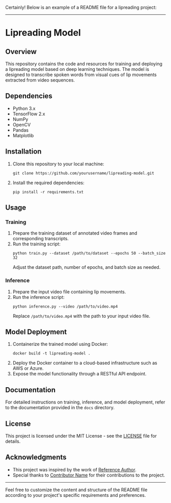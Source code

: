 Certainly! Below is an example of a README file for a lipreading project:

---

# Lipreading Model

## Overview
This repository contains the code and resources for training and deploying a lipreading model based on deep learning techniques. The model is designed to transcribe spoken words from visual cues of lip movements extracted from video sequences.

## Dependencies
- Python 3.x
- TensorFlow 2.x
- NumPy
- OpenCV
- Pandas
- Matplotlib

## Installation
1. Clone this repository to your local machine:
   ```
   git clone https://github.com/yourusername/lipreading-model.git
   ```
2. Install the required dependencies:
   ```
   pip install -r requirements.txt
   ```

## Usage
### Training
1. Prepare the training dataset of annotated video frames and corresponding transcripts.
2. Run the training script:
   ```
   python train.py --dataset /path/to/dataset --epochs 50 --batch_size 32
   ```
   Adjust the dataset path, number of epochs, and batch size as needed.

### Inference
1. Prepare the input video file containing lip movements.
2. Run the inference script:
   ```
   python inference.py --video /path/to/video.mp4
   ```
   Replace `/path/to/video.mp4` with the path to your input video file.

## Model Deployment
1. Containerize the trained model using Docker:
   ```
   docker build -t lipreading-model .
   ```
2. Deploy the Docker container to a cloud-based infrastructure such as AWS or Azure.
3. Expose the model functionality through a RESTful API endpoint.

## Documentation
For detailed instructions on training, inference, and model deployment, refer to the documentation provided in the `docs` directory.

## License
This project is licensed under the MIT License - see the [LICENSE](LICENSE) file for details.

## Acknowledgments
- This project was inspired by the work of [Reference Author](https://github.com/reference-author).
- Special thanks to [Contributor Name](https://github.com/contributor-name) for their contributions to the project.

---

Feel free to customize the content and structure of the README file according to your project's specific requirements and preferences.
